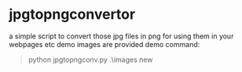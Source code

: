 # jpgtopngconvertor
a simple script to convert those jpg files in png for using them in your webpages etc
demo images are provided
demo command:

>python jpgtopngconv.py .\images new
